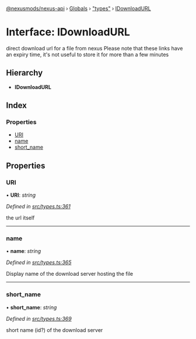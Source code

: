 [@nexusmods/nexus-api](../README.md) › [Globals](../globals.md) › ["types"](../modules/_types_.md) › [IDownloadURL](_types_.idownloadurl.md)

# Interface: IDownloadURL

direct download url for a file from nexus
Please note that these links have an expiry time, it's not
useful to store it for more than a few minutes

## Hierarchy

* **IDownloadURL**

## Index

### Properties

* [URI](_types_.idownloadurl.md#uri)
* [name](_types_.idownloadurl.md#name)
* [short_name](_types_.idownloadurl.md#short_name)

## Properties

###  URI

• **URI**: *string*

*Defined in [src/types.ts:361](https://github.com/Nexus-Mods/node-nexus-api/blob/3265db7/src/types.ts#L361)*

the url itself

___

###  name

• **name**: *string*

*Defined in [src/types.ts:365](https://github.com/Nexus-Mods/node-nexus-api/blob/3265db7/src/types.ts#L365)*

Display name of the download server hosting the file

___

###  short_name

• **short_name**: *string*

*Defined in [src/types.ts:369](https://github.com/Nexus-Mods/node-nexus-api/blob/3265db7/src/types.ts#L369)*

short name (id?) of the download server
